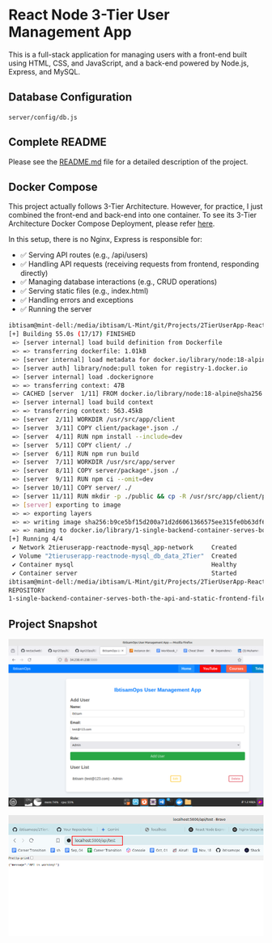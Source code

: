 
# React Node 3-Tier User Management App

This is a full-stack application for managing users with a front-end built using HTML, CSS, and JavaScript, and a back-end powered by Node.js, Express, and MySQL.

## Database Configuration

`server/config/db.js`

## Complete README

Please see the [README.md](https://github.com/ibtisamops/3TierUserApp-ReactNode-MySQL/blob/main/README.md) file for a detailed description of the project.

## Docker Compose

This project actually follows 3-Tier Architecture. However, for practice, I just combined the front-end and back-end into one container. To see its 3-Tier Architecture Docker Compose Deployment, please refer [here](https://github.com/ibtisamops/3TierUserApp-ReactNode-MySQL).

In this setup, there is no Nginx, Express is responsible for:

- ✅ Serving API routes (e.g., /api/users)
- ✅ Handling API requests (receiving requests from frontend, responding directly)
- ✅ Managing database interactions (e.g., CRUD operations)
- ✅ Serving static files (e.g., index.html)
- ✅ Handling errors and exceptions
- ✅ Running the server

```bash
ibtisam@mint-dell:/media/ibtisam/L-Mint/git/Projects/2TierUserApp-ReactNode-MySQL$ docker compose up -d --build
[+] Building 55.0s (17/17) FINISHED                                                                                                                 docker:desktop-linux
 => [server internal] load build definition from Dockerfile                                                                                                         0.2s
 => => transferring dockerfile: 1.01kB                                                                                                                              0.0s
 => [server internal] load metadata for docker.io/library/node:18-alpine                                                                                            6.2s
 => [server auth] library/node:pull token for registry-1.docker.io                                                                                                  0.0s
 => [server internal] load .dockerignore                                                                                                                            0.2s
 => => transferring context: 47B                                                                                                                                    0.0s
 => CACHED [server  1/11] FROM docker.io/library/node:18-alpine@sha256:974afb6cbc0314dc6502b14243b8a39fbb2d04d975e9059dd066be3e274fbb25                             0.0s
 => [server internal] load build context                                                                                                                            0.5s
 => => transferring context: 563.45kB                                                                                                                               0.1s
 => [server  2/11] WORKDIR /usr/src/app/client                                                                                                                      1.9s
 => [server  3/11] COPY client/package*.json ./                                                                                                                     1.7s
 => [server  4/11] RUN npm install --include=dev                                                                                                                   16.7s
 => [server  5/11] COPY client/ ./                                                                                                                                  1.3s 
 => [server  6/11] RUN npm run build                                                                                                                                6.0s 
 => [server  7/11] WORKDIR /usr/src/app/server                                                                                                                      1.2s 
 => [server  8/11] COPY server/package*.json ./                                                                                                                     1.1s 
 => [server  9/11] RUN npm ci --omit=dev                                                                                                                            6.5s 
 => [server 10/11] COPY server/ ./                                                                                                                                  1.3s 
 => [server 11/11] RUN mkdir -p ./public && cp -R /usr/src/app/client/public/* ./public/                                                                            2.2s 
 => [server] exporting to image                                                                                                                                     6.4s 
 => => exporting layers                                                                                                                                             5.9s 
 => => writing image sha256:b9ce5bf15d200a71d2d6061366575ee315fe0b63df62fbc6df5fee960311a39a                                                                        0.1s
 => => naming to docker.io/library/1-single-backend-container-serves-both-the-api-and-static-frontend-files                                                         0.1s
[+] Running 4/4
 ✔ Network 2tieruserapp-reactnode-mysql_app-network     Created                                                                                                     0.4s 
 ✔ Volume "2tieruserapp-reactnode-mysql_db_data_2Tier"  Created                                                                                                     0.1s 
 ✔ Container mysql                                      Healthy                                                                                                    96.9s 
 ✔ Container server                                     Started                                                                                                    95.1s 
ibtisam@mint-dell:/media/ibtisam/L-Mint/git/Projects/2TierUserApp-ReactNode-MySQL$ docker images
REPOSITORY                                                                             TAG                  IMAGE ID       CREATED         SIZE
1-single-backend-container-serves-both-the-api-and-static-frontend-files               latest               b9ce5bf15d20   5 minutes ago   187MB
```


## Project Snapshot
![Project Snapshot](./images/projectSnapshot.png)

![API is working](./images/API%20is%20working.png)
